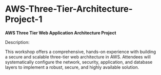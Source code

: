 # AWS-Three-Tier-Architecture-Project-1
**AWS Three Tier Web Application Architecture Project**

Description:

This workshop offers a comprehensive, hands-on experience with building a secure and scalable three-tier web architecture in AWS. Attendees will systematically configure the network, security, application, and database layers to implement a robust, secure, and highly available solution.
